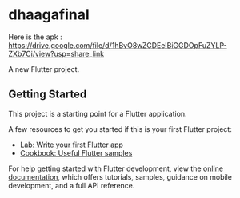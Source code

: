 # dhaagafinal
Here is the apk :
https://drive.google.com/file/d/1hBvO8wZCDEeIBiGGDOpFuZYLP-ZXb7Ci/view?usp=share_link


A new Flutter project.

## Getting Started

This project is a starting point for a Flutter application.

A few resources to get you started if this is your first Flutter project:

- [Lab: Write your first Flutter app](https://docs.flutter.dev/get-started/codelab)
- [Cookbook: Useful Flutter samples](https://docs.flutter.dev/cookbook)

For help getting started with Flutter development, view the
[online documentation](https://docs.flutter.dev/), which offers tutorials,
samples, guidance on mobile development, and a full API reference.
